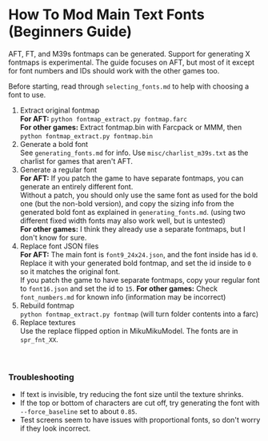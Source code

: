 How To Mod Main Text Fonts (Beginners Guide)
============================================

AFT, FT, and M39s fontmaps can be generated. Support for generating X fontmaps is experimental.
The guide focuses on AFT, but most of it except for font numbers and IDs should work with the other games too.

Before starting, read through `selecting_fonts.md` to help with choosing a font to use.

1. Extract original fontmap  
   **For AFT:** `python fontmap_extract.py fontmap.farc`  
   **For other games:** Extract fontmap.bin with Farcpack or MMM, then `python fontmap_extract.py fontmap.bin`
2. Generate a bold font  
   See `generating_fonts.md` for info.
   Use `misc/charlist_m39s.txt` as the charlist for games that aren't AFT.
3. Generate a regular font  
   **For AFT:** If you patch the game to have separate fontmaps, you can generate an entirely different font.  
   Without a patch, you should only use the same font as used for the bold one (but the non-bold version),
   and copy the sizing info from the generated bold font as explained in `generating_fonts.md`.
   (using two different fixed width fonts may also work well, but is untested)  
   **For other games:** I think they already use a separate fontmaps, but I don't know for sure.
4. Replace font JSON files  
   **For AFT:** The main font is `font9_24x24.json`, and the font inside has id `0`.
   Replace it with your generated bold fontmap, and set the id inside to `0` so it matches the original font.  
   If you patch the game to have separate fontmaps, copy your regular font to `font16.json` and set the id to `15`.
   **For other games:** Check `font_numbers.md` for known info (information may be incorrect)
5. Rebuild fontmap  
   `python fontmap_extract.py fontmap` (will turn folder contents into a farc)
6. Replace textures  
   Use the replace flipped option in MikuMikuModel. The fonts are in `spr_fnt_XX`.

　

### Troubleshooting
- If text is invisible, try reducing the font size until the texture shrinks.
- If the top or bottom of characters are cut off, try generating the font with `--force_baseline` set to about `0.85`.
- Test screens seem to have issues with proportional fonts, so don't worry if they look incorrect.